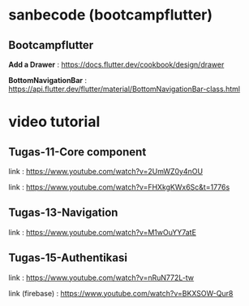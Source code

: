 # sanbecode (bootcampflutter)
## Bootcampflutter
**Add a Drawer** : https://docs.flutter.dev/cookbook/design/drawer

**BottomNavigationBar** : https://api.flutter.dev/flutter/material/BottomNavigationBar-class.html

# video tutorial
 ## Tugas-11-Core component
   link : https://www.youtube.com/watch?v=2UmWZ0y4nOU
   
   link : https://www.youtube.com/watch?v=FHXkgKWx6Sc&t=1776s
 ## Tugas-13-Navigation
   link : https://www.youtube.com/watch?v=M1wOuYY7atE
 
 ## Tugas-15-Authentikasi
   link : https://www.youtube.com/watch?v=nRuN772L-tw
   
   link (firebase) : https://www.youtube.com/watch?v=BKXSOW-Qur8
   
    
